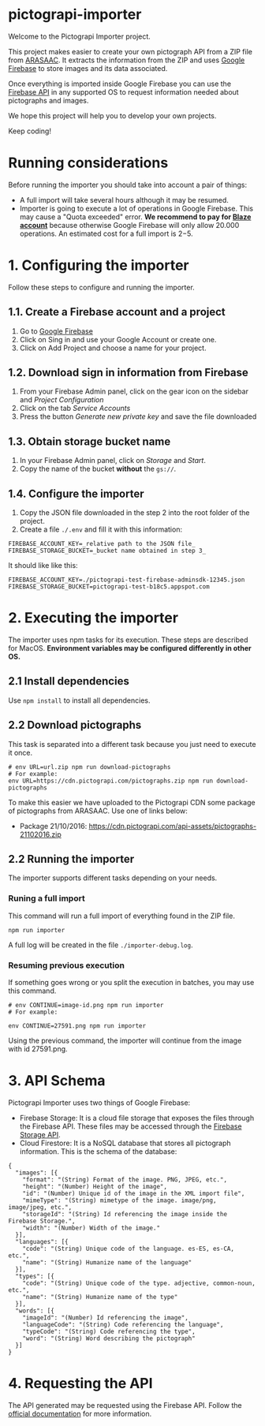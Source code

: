 # pictograpi-importer

Welcome to the Pictograpi Importer project.

This project makes easier to create your own pictograph API from a ZIP file from [ARASAAC](http://www.arasaac.org). It extracts the information from the ZIP and uses [Google Firebase](https://firebase.google.com) to store images and its data associated.

Once everything is imported inside Google Firebase you can use the [Firebase API](https://firebase.google.com/docs/) in any supported OS to request information needed about pictographs and images.

We hope this project will help you to develop your own projects.

Keep coding!

# Running considerations

Before running the importer you should take into account a pair of things:

* A full import will take several hours although it may be resumed.
* Importer is going to execute a lot of operations in Google Firebase. This may cause a "Quota exceeded" error. **We recommend to pay for [Blaze account](https://firebase.google.com/pricing/?authuser=0)** because otherwise Google Firebase will only allow 20.000 operations. An estimated cost for a full import is 2$-5$.

# 1. Configuring the importer

Follow these steps to configure and running the importer.

## 1.1. Create a Firebase account and a project

1.  Go to [Google Firebase](https://firebase.google.com)
2.  Click on Sing in and use your Google Account or create one.
3.  Click on Add Project and choose a name for your project.

## 1.2. Download sign in information from Firebase

1.  From your Firebase Admin panel, click on the gear icon on the sidebar and _Project Configuration_
2.  Click on the tab _Service Accounts_
3.  Press the button _Generate new private key_ and save the file downloaded

## 1.3. Obtain storage bucket name

1.  In your Firebase Admin panel, click on _Storage_ and _Start_.
2.  Copy the name of the bucket **without** the `gs://`.

## 1.4. Configure the importer

1.  Copy the JSON file downloaded in the step 2 into the root folder of the project.
2.  Create a file `./.env` and fill it with this information:

```
FIREBASE_ACCOUNT_KEY=_relative path to the JSON file_
FIREBASE_STORAGE_BUCKET=_bucket name obtained in step 3_
```

It should like like this:

```
FIREBASE_ACCOUNT_KEY=./pictograpi-test-firebase-adminsdk-12345.json
FIREBASE_STORAGE_BUCKET=pictograpi-test-b18c5.appspot.com
```

# 2. Executing the importer

The importer uses npm tasks for its execution. These steps are described for MacOS. **Environment variables may be configured differently in other OS.**

## 2.1 Install dependencies

Use `npm install` to install all dependencies.

## 2.2 Download pictographs

This task is separated into a different task because you just need to execute it once.

```
# env URL=url.zip npm run download-pictographs
# For example:
env URL=https://cdn.pictograpi.com/pictographs.zip npm run download-pictographs
```

To make this easier we have uploaded to the Pictograpi CDN some package of pictographs from ARASAAC. Use one of links below:

* Package 21/10/2016: https://cdn.pictograpi.com/api-assets/pictographs-21102016.zip

## 2.2 Running the importer

The importer supports different tasks depending on your needs.

### Runing a full import

This command will run a full import of everything found in the ZIP file.

```
npm run importer
```

A full log will be created in the file `./importer-debug.log`.

### Resuming previous execution

If something goes wrong or you split the execution in batches, you may use this command.

```
# env CONTINUE=image-id.png npm run importer
# For example:

env CONTINUE=27591.png npm run importer
```

Using the previous command, the importer will continue from the image with id 27591.png.

# 3. API Schema

Pictograpi Importer uses two things of Google Firebase:

* Firebase Storage: It is a cloud file storage that exposes the files through the Firebase API. These files may be accessed through the [Firebase Storage API](https://firebase.google.com/docs/storage/).
* Cloud Firestore: It is a NoSQL database that stores all pictograph information. This is the schema of the database:

```
{
  "images": [{
    "format": "(String) Format of the image. PNG, JPEG, etc.",
    "height": "(Number) Height of the image",
    "id": "(Number) Unique id of the image in the XML import file",
    "mimeType": "(String) mimetype of the image. image/png, image/jpeg, etc.",
    "storageId": "(String) Id referencing the image inside the Firebase Storage.",
    "width": "(Number) Width of the image."
  }],
  "languages": [{
    "code": "(String) Unique code of the language. es-ES, es-CA, etc.",
    "name": "(String) Humanize name of the language"
  }],
  "types": [{
    "code": "(String) Unique code of the type. adjective, common-noun, etc.",
    "name": "(String) Humanize name of the type"
  }],
  "words": [{
    "imageId": "(Number) Id referencing the image",
    "languageCode": "(String) Code referencing the language",
    "typeCode": "(String) Code referencing the type",
    "word": "(String) Word describing the pictograph"
  }]
}
```

# 4. Requesting the API

The API generated may be requested using the Firebase API. Follow the [official documentation](https://firebase.google.com/docs/) for more information.
